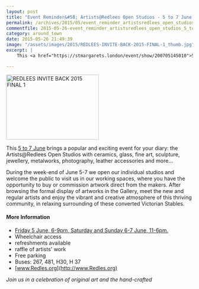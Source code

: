 ```yaml
---
layout: post
title: "Event Reminder&#58; Artists@Redlees Open Studios - 5 to 7 June 2015"
permalink: /archives/2015/05/event_reminder_artistsredlees_open_studios_5_to_7.html
commentfile: 2015-05-26-event_reminder_artistsredlees_open_studios_5_to_7
category: around_town
date: 2015-05-26 21:49:39
image: "/assets/images/2015/REDLEES-INVITE-BACK-2015-FINAL-1_thumb.jpg"
excerpt: |
    This <a href="https://stmargarets.london/event/show/200705145010">5 to 7 June</a> brings a popular and exciting event for your diary: the Artists@Redlees Open Studios with ceramics, glass, fine art, sculpture, jewellery, metalworks, photography, leather accessories and more...

---
```


<a href="/assets/images/2015/REDLEES-INVITE-BACK-2015-FINAL-1.jpg" title="See larger version of - REDLEES INVITE BACK 2015 FINAL 1"><img src="/assets/images/2015/REDLEES-INVITE-BACK-2015-FINAL-1_thumb.jpg" width="250" height="176" alt="REDLEES INVITE BACK 2015 FINAL 1" class="photo right" /></a>

This [5 to 7 June](/event/show/200705145010) brings a popular and exciting event for your diary: the Artists@Redlees Open Studios with ceramics, glass, fine art, sculpture, jewellery, metalworks, photography, leather accessories and more...

During the week-end of June 5-7 we open our individual studios and welcome the public to visit us in our working spaces, where you have the opportunity to buy or commission artwork direct from the makers. After browsing the formal display of artworks in the Gallery, meet the new and regular artists and enjoy the vibrant and creative atmosphere of this thriving community, in relaxing surrounding of these converted Victorian Stables.

#### More Information

-   [Friday 5 June, 6-9pm, Saturday and Sunday 6-7 June, 11-6pm.](/event/show/200705145010)
-   Wheelchair access
-   refreshments available
-   raffle of artists' work
-   Free parking
-   Buses: 267, 481, H30, H 37
-   [www.Redles.org](http://www.Redles.org)

*Join us in a celebration of original art and the hand-crafted*
